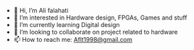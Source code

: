 - 👋 Hi, I’m Ali falahati
- 👀 I’m interested in Hardware design, FPGAs, Games and stuff
- 🌱 I’m currently learning Digital design
- 💞️ I’m looking to collaborate on project related to hardware 
- 📫 How to reach me: Aflt1998@gmail.com
